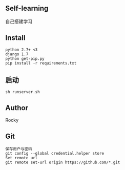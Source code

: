 ## Self-learning
自己搭建学习

## Install
```{bash}
python 2.7+ <3
django 1.7
python get-pip.py
pip install -r requirements.txt
```

## 启动
```{bash}
sh runserver.sh 
```
## Author
Rocky

## Git
```
保存用户与密码
git config --global credential.helper store
Set remote url
git remote set-url origin https://github.com/*.git
```
